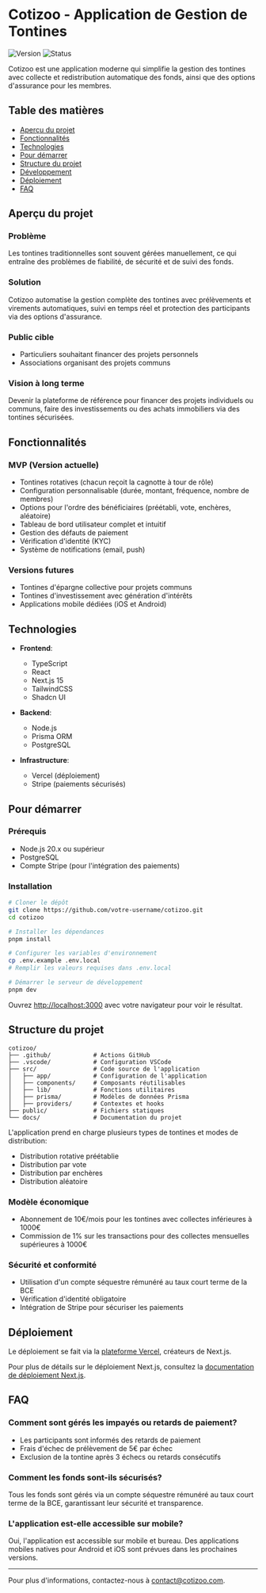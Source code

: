 # Cotizoo - Application de Gestion de Tontines

![Version](https://img.shields.io/badge/version-0.1.2-blue.svg)
![Status](https://img.shields.io/badge/status-développement-orange.svg)

Cotizoo est une application moderne qui simplifie la gestion des tontines avec collecte et redistribution automatique des fonds, ainsi que des options d'assurance pour les membres.

## Table des matières

- [Aperçu du projet](#aperçu-du-projet)
- [Fonctionnalités](#fonctionnalités)
- [Technologies](#technologies)
- [Pour démarrer](#pour-démarrer)
- [Structure du projet](#structure-du-projet)
- [Développement](#développement)
- [Déploiement](#déploiement)
- [FAQ](#faq)

## Aperçu du projet

### Problème

Les tontines traditionnelles sont souvent gérées manuellement, ce qui entraîne des problèmes de fiabilité, de sécurité et de suivi des fonds.

### Solution

Cotizoo automatise la gestion complète des tontines avec prélèvements et virements automatiques, suivi en temps réel et protection des participants via des options d'assurance.

### Public cible

- Particuliers souhaitant financer des projets personnels
- Associations organisant des projets communs

### Vision à long terme

Devenir la plateforme de référence pour financer des projets individuels ou communs, faire des investissements ou des achats immobiliers via des tontines sécurisées.

## Fonctionnalités

### MVP (Version actuelle)

- Tontines rotatives (chacun reçoit la cagnotte à tour de rôle)
- Configuration personnalisable (durée, montant, fréquence, nombre de membres)
- Options pour l'ordre des bénéficiaires (préétabli, vote, enchères, aléatoire)
- Tableau de bord utilisateur complet et intuitif
- Gestion des défauts de paiement
- Vérification d'identité (KYC)
- Système de notifications (email, push)

### Versions futures

- Tontines d'épargne collective pour projets communs
- Tontines d'investissement avec génération d'intérêts
- Applications mobile dédiées (iOS et Android)

## Technologies

- **Frontend**:

  - TypeScript
  - React
  - Next.js 15
  - TailwindCSS
  - Shadcn UI

- **Backend**:

  - Node.js
  - Prisma ORM
  - PostgreSQL

- **Infrastructure**:
  - Vercel (déploiement)
  - Stripe (paiements sécurisés)

## Pour démarrer

### Prérequis

- Node.js 20.x ou supérieur
- PostgreSQL
- Compte Stripe (pour l'intégration des paiements)

### Installation

```bash
# Cloner le dépôt
git clone https://github.com/votre-username/cotizoo.git
cd cotizoo

# Installer les dépendances
pnpm install

# Configurer les variables d'environnement
cp .env.example .env.local
# Remplir les valeurs requises dans .env.local

# Démarrer le serveur de développement
pnpm dev
```

Ouvrez [http://localhost:3000](http://localhost:3000) avec votre navigateur pour voir le résultat.

## Structure du projet

```
cotizoo/
├── .github/            # Actions GitHub
├── .vscode/            # Configuration VSCode
├── src/                # Code source de l'application
│   ├── app/            # Configuration de l'application
│   ├── components/     # Composants réutilisables
│   ├── lib/            # Fonctions utilitaires
│   ├── prisma/         # Modèles de données Prisma
│   ├── providers/      # Contextes et hooks
├── public/             # Fichiers statiques
└── docs/               # Documentation du projet
```

L'application prend en charge plusieurs types de tontines et modes de distribution:

- Distribution rotative préétablie
- Distribution par vote
- Distribution par enchères
- Distribution aléatoire

### Modèle économique

- Abonnement de 10€/mois pour les tontines avec collectes inférieures à 1000€
- Commission de 1% sur les transactions pour des collectes mensuelles supérieures à 1000€

### Sécurité et conformité

- Utilisation d'un compte séquestre rémunéré au taux court terme de la BCE
- Vérification d'identité obligatoire
- Intégration de Stripe pour sécuriser les paiements

## Déploiement

Le déploiement se fait via la [plateforme Vercel](https://vercel.com/new?utm_medium=default-template&filter=next.js&utm_source=create-next-app&utm_campaign=create-next-app-readme), créateurs de Next.js.

Pour plus de détails sur le déploiement Next.js, consultez la [documentation de déploiement Next.js](https://nextjs.org/docs/app/building-your-application/deploying).

## FAQ

### Comment sont gérés les impayés ou retards de paiement?

- Les participants sont informés des retards de paiement
- Frais d'échec de prélèvement de 5€ par échec
- Exclusion de la tontine après 3 échecs ou retards consécutifs

### Comment les fonds sont-ils sécurisés?

Tous les fonds sont gérés via un compte séquestre rémunéré au taux court terme de la BCE, garantissant leur sécurité et transparence.

### L'application est-elle accessible sur mobile?

Oui, l'application est accessible sur mobile et bureau. Des applications mobiles natives pour Android et iOS sont prévues dans les prochaines versions.

---

Pour plus d'informations, contactez-nous à [contact@cotizoo.com](mailto:contact@cotizoo.com).
